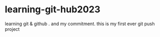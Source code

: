 # learning-git-hub2023
learning git &amp; github . and my commitment.
this is my first ever git push project

